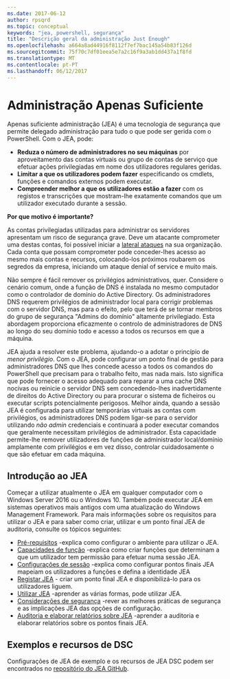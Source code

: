 ```yaml
---
ms.date: 2017-06-12
author: rpsqrd
ms.topic: conceptual
keywords: "jea, powershell, segurança"
title: "Descrição geral da administração Just Enough"
ms.openlocfilehash: a664a8ad44916f8112f7ef7bac145a54b83f126d
ms.sourcegitcommit: 75f70c7df01eea5e7a2c16f9a3ab1dd437a1f8fd
ms.translationtype: MT
ms.contentlocale: pt-PT
ms.lasthandoff: 06/12/2017
---
```

# <a name="just-enough-administration"></a>Administração Apenas Suficiente

Apenas suficiente administração (JEA) é uma tecnologia de segurança que permite delegado administração para tudo o que pode ser gerida com o PowerShell.
Com o JEA, pode:

- **Reduza o número de administradores no seu máquinas** por aproveitamento das contas virtuais ou grupo de contas de serviço que efetuar ações privilegiadas em nome dos utilizadores regulares geridas.
- **Limitar a que os utilizadores podem fazer** especificando os cmdlets, funções e comandos externos podem executar.
- **Compreender melhor a que os utilizadores estão a fazer** com os registos e transcrições que mostram-lhe exatamente comandos que um utilizador executado durante a sessão.

**Por que motivo é importante?**

As contas privilegiadas utilizadas para administrar os servidores apresentam um risco de segurança grave.
Deve um atacante comprometer uma destas contas, foi possível iniciar a [lateral ataques](http://aka.ms/pth) na sua organização.
Cada conta que possam comprometer pode conceder-lhes acesso ao mesmo mais contas e recursos, colocando-los próximos roubarem os segredos da empresa, iniciando um ataque denial of service e muito mais.

Não sempre é fácil remover os privilégios administrativos, quer.
Considere o cenário comum, onde a função de DNS é instalada no mesmo computador como o controlador de domínio do Active Directory.
Os administradores DNS requerem privilégios de administrador local para corrigir problemas com o servidor DNS, mas para o efeito, pelo que terá de se tornar membros do grupo de segurança "Admins do domínio" altamente privilegiado.
Esta abordagem proporciona eficazmente o controlo de administradores de DNS ao longo do seu domínio todo e acesso a todos os recursos em que a máquina.

JEA ajuda a resolver este problema, ajudando-o a adotar o princípio de *menor privilégio*.
Com o JEA, pode configurar um ponto final de gestão para administradores DNS que lhes concede acesso a todos os comandos do PowerShell que precisam para o trabalho feito, mas nada mais.
Isto significa que pode fornecer o acesso adequado para reparar a uma cache DNS nocivas ou reinicie o servidor DNS sem concedendo-lhes inadvertidamente de direitos do Active Directory ou para procurar o sistema de ficheiros ou executar scripts potencialmente perigosos.
Melhor ainda, quando a sessão JEA é configurada para utilizar temporárias virtuais as contas com privilégios, os administradores DNS podem ligar-se para o servidor utilizando *não admin* credenciais e continuará a poder executar comandos que geralmente necessitam privilégios de administrador.
Esta capacidade permite-lhe remover utilizadores de funções de administrador local/domínio amplamente com privilégios e em vez disso, controlar cuidadosamente o que são efetuar em cada máquina.

## <a name="get-started-with-jea"></a>Introdução ao JEA

Começar a utilizar atualmente o JEA em qualquer computador com o Windows Server 2016 ou o Windows 10.
Também pode executar JEA em sistemas operativos mais antigos com uma atualização do Windows Management Framework.
Para mais informações sobre os requisitos para utilizar o JEA e para saber como criar, utilizar e um ponto final JEA de auditoria, consulte os tópicos seguintes:

- [Pré-requisitos](prerequisites.md) -explica como configurar o ambiente para utilizar o JEA.
- [Capacidades de função](role-capabilities.md) -explica como criar funções que determinam a que um utilizador tem permissão para efetuar numa sessão JEA.
- [Configurações de sessão](session-configurations.md) -explica como configurar pontos finais JEA mapeiam os utilizadores a funções e defina a identidade JEA
- [Registar JEA](register-jea.md) - criar um ponto final JEA e disponibilizá-lo para os utilizadores liguem.
- [Utilizar JEA](using-jea.md) -aprender as várias formas, pode utilizar JEA.
- [Considerações de segurança](security-considerations.md) -rever as melhores práticas de segurança e as implicações JEA das opções de configuração.
- [Auditoria e elaborar relatórios sobre JEA](audit-and-report.md) -aprender a auditoria e elaborar relatórios sobre os pontos finais JEA.

## <a name="samples-and-dsc-resource"></a>Exemplos e recursos de DSC

Configurações de JEA de exemplo e os recursos de JEA DSC podem ser encontrados no [repositório do JEA GitHub](https://github.com/PowerShell/JEA).

